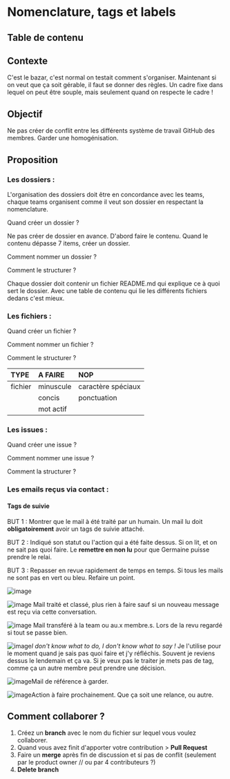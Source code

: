 # Nomenclature, tags et labels

## Table de contenu

## Contexte

C'est le bazar, c'est normal on testait comment s'organiser. Maintenant si on veut que ça soit gérable, il faut se donner des règles. Un cadre fixe dans lequel on peut être souple, mais seulement quand on respecte le cadre !

## Objectif

Ne pas créer de conflit entre les différents système de travail GitHub des membres.
Garder une homogénisation.

## Proposition


### Les dossiers :

L'organisation des dossiers doit être en concordance avec les teams, chaque teams organisent comme il veut son dossier en respectant la nomenclature.

Quand créer un dossier ?

Ne pas créer de dossier en avance. D'abord faire le contenu. Quand le contenu dépasse 7 items, créer un dossier.

Comment nommer un dossier ?

Comment le structurer ?

Chaque dossier doit contenir un fichier README.md qui explique ce à quoi sert le dossier. Avec une table de contenu qui lie les différents fichiers dedans c'est mieux.


### Les fichiers :

Quand créer un fichier ?

Comment nommer un fichier ?

Comment le structurer ?

| TYPE           | A FAIRE        | NOP                |
| :------------- | :------------- | :----------------- |
| fichier        | minuscule      | caractère spéciaux |
|                | concis         | ponctuation        |
|                | mot actif      |                    |


### Les issues :

Quand créer une issue ?

Comment nommer une issue ?

Comment la structurer ?


### Les emails reçus via contact :

#### Tags de suivie


BUT 1 : Montrer que le mail à été traité par un humain. Un mail lu doit **obligatoirement** avoir un tags de suivie attaché.

BUT 2 : Indiqué son statut ou l'action qui a été faite dessus. Si on lit, et on ne sait pas quoi faire. Le **remettre en non lu** pour que Germaine puisse prendre le relai.

BUT 3 : Repasser en revue rapidement de temps en temps. Si tous les mails ne sont pas en vert ou bleu. Refaire un point.


![image](https://user-images.githubusercontent.com/25099826/39449447-5bcbc122-4cc8-11e8-966e-ec535a173407.png)


![image](https://user-images.githubusercontent.com/25099826/39449049-4ef80b50-4cc7-11e8-8478-38694f155fc3.png) Mail traité et classé, plus rien à faire sauf si un nouveau message est reçu via cette conversation.

![image](https://user-images.githubusercontent.com/25099826/39449107-73504936-4cc7-11e8-9e98-9fe33f9edd2c.png) Mail transféré à la team ou au.x membre.s. Lors de la revu regardé si tout se passe bien.

![image](https://user-images.githubusercontent.com/25099826/39449166-9e36d462-4cc7-11e8-82b5-03065ac31efd.png)_I don't know what to do, I don't know what to say !_ Je l'utilise pour le moment quand je sais pas quoi faire et j'y réfléchis. Souvent je reviens dessus le lendemain et ça va. Si je veux pas le traiter je mets pas de tag, comme ça un autre membre peut prendre une décision.

![image](https://user-images.githubusercontent.com/25099826/39449301-f4ecb0ba-4cc7-11e8-8b26-294a4fec5b6a.png)Mail de référence à garder.

![image](https://user-images.githubusercontent.com/25099826/39449324-03761072-4cc8-11e8-99e6-1058f1c275c3.png)Action à faire prochainement. Que ça soit une relance, ou autre.






## Comment collaborer ?

1. Créez un **branch** avec le nom du fichier sur lequel vous voulez collaborer.
1. Quand vous avez finit d'apporter votre contribution > **Pull Request**
1. Faire un **merge** après fin de discussion et si pas de conflit (seulement par le product owner // ou par 4 contributeurs ?)
1. **Delete branch**
